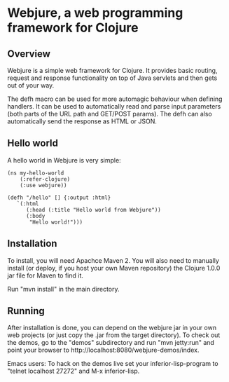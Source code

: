 
# Webjure, a web programming framework for Clojure

## Overview

Webjure is a simple web framework for Clojure.
It provides basic routing, request and response functionality on top
of Java servlets and then gets out of your way. 

The defh macro can be used for more automagic behaviour
when defining handlers. It can be used to automatically read and parse
input parameters (both parts of the URL path and GET/POST params).
The defh can also automatically send the response as HTML or JSON.


## Hello world

A hello world in Webjure is very simple:

    (ns my-hello-world
        (:refer-clojure)
        (:use webjure))
    
    (defh "/hello" [] {:output :html}
       `(:html
          (:head (:title "Hello world from Webjure"))
          (:body
           "Hello world!")))


## Installation

To install, you will need Apachce Maven 2. You will also need to manually install (or deploy, if you host your own Maven repository) the Clojure 1.0.0 jar file for Maven to find it.

Run "mvn install" in the main directory.

## Running

After installation is done, you can depend on the webjure jar in your own web projects (or just copy the .jar from the target directory). To check out the demos, go to the "demos" subdirectory and run "mvn jetty:run" and point your browser to http://localhost:8080/webjure-demos/index.

Emacs users: To hack on the demos live set your inferior-lisp-program to "telnet localhost 27272" and M-x inferior-lisp.



